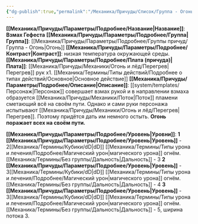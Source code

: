 ```yaml
---
{"dg-publish":true,"permalink":"/Механика/Причуды/Список/Группа - Огонь/Взмах Гефеста/","noteIcon":"","created":"2025-07-12T09:55:58.124+03:00","updated":"2025-07-29T23:55:57.131+03:00"}
---
```


**[[Механика/Причуды/Параметры/Подробнее/Название\|Название]]**: **Взмах Гефеста**
**[[Механика/Причуды/Параметры/Подробнее/Группа\|Группа]]**: [[Механика/Причуды/Параметры/Подробнее/Группы причуд/Группа - Огонь\|Огонь]] 
**[[Механика/Причуды/Параметры/Подробнее/Контраст\|Контраст]]**: низкая температура окружающей среды.
**[[Механика/Причуды/Параметры/Подробнее/Плата (причуда)\|Плата]]**: [[Механика/Причуды/Механики/Огонь и лёд/Перегрев\|Перегрев]] рук х1. [[Механика/Термины/Типы действий/Подробнее о типах действий/Основное\|Основное действие]]
**[[Механика/Причуды/Параметры/Подробнее/Описание\|Описание]]**: [[system/templates/Персонаж\|Персонаж]] совершает взмах рукой и в направлении взмаха образуется [[Механика/Причуды/Механики/Поток\|Поток]] пламени сметающий всё на своём пути. Однако и сами руки персонажа испытывают [[Механика/Причуды/Механики/Огонь и лёд/Перегрев\|Перегрев]]. Поэтому придётся дать им немного остыть. **Огонь поражает всех на своём пути.**

**[[Механика/Причуды/Параметры/Подробнее/Уровень\|Уровни]]**:
**1 [[Механика/Причуды/Параметры/Подробнее/Уровень\|Уровень]]** - 2[[Механика/Термины/Кубики/dD\|dD]] [[Механика/Термины/Типы урона и лечения/Подробнее/Магический урон\|магического урона]] огнём. [[Механика/Термины/Без группы/Дальность\|Дальность]] - 3
**2 [[Механика/Причуды/Параметры/Подробнее/Уровень\|Уровень]]** - 3[[Механика/Термины/Кубики/dD\|dD]] [[Механика/Термины/Типы урона и лечения/Подробнее/Магический урон\|магического урона]] огнём. [[Механика/Термины/Без группы/Дальность\|Дальность]] - 4
**3 [[Механика/Причуды/Параметры/Подробнее/Уровень\|Уровень]]** - 3[[Механика/Термины/Кубики/dD\|dD]] [[Механика/Термины/Типы урона и лечения/Подробнее/Магический урон\|магического урона]] огнём. [[Механика/Термины/Без группы/Дальность\|Дальность]] - 5, ширина потока 3.